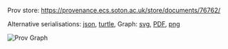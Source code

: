 
Prov store: https://provenance.ecs.soton.ac.uk/store/documents/76762/
	
Alternative serialisations: [json](https://provenance.ecs.soton.ac.uk/store/documents/76762.json), [turtle](https://provenance.ecs.soton.ac.uk/store/documents/76762.ttl), 
Graph: [svg](https://provenance.ecs.soton.ac.uk/store/documents/76762.svg), [PDF](https://provenance.ecs.soton.ac.uk/store/documents/76762.pdf), [png](https://provenance.ecs.soton.ac.uk/store/documents/76762.png)

![Prov Graph](https://provenance.ecs.soton.ac.uk/store/documents/76762.png)

		